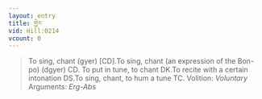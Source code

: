 ```yaml
---
layout: entry
title: གྱེར་
vid: Hill:0214
vcount: 0
---
```

> To sing, chant (gyer) [CD]\.To sing, chant (an expression of the Bon-po) (dgyer) CD\. To put in tune, to chant DK\.To recite with a certain intonation DS\.To sing, chant, to hum a tune TC\.
> Volition: _Voluntary_
> Arguments: _Erg-Abs_


